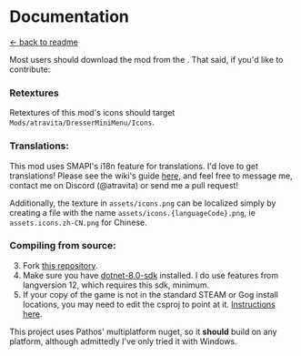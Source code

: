 Documentation
=============

[← back to readme](../../README.md)

Most users should download the mod from the <!--[Nexus page](https://www.nexusmods.com/stardewvalley/mods/15557)-->. That said, if you'd like to contribute:

### Retextures
Retextures of this mod's icons should target `Mods/atravita/DresserMiniMenu/Icons`.

### Translations:

This mod uses SMAPI's i18n feature for translations. I'd love to get translations! Please see the wiki's guide [here](https://stardewvalleywiki.com/Modding:Translations), and feel free to message me, contact me on Discord (@atravita) or send me a pull request!

Additionally, the texture in `assets/icons.png` can be localized simply by creating a file with the name `assets/icons.{languageCode}.png`, ie `assets.icons.zh-CN.png` for Chinese.

### Compiling from source:

3. Fork [this repository](https://github.com/atravita-mods/StardewMods).
4. Make sure you have [dotnet-8.0-sdk](https://dotnet.microsoft.com/en-us/download/dotnet/8.0) installed. I do use features from langversion 12, which requires this sdk, minimum.
5. If your copy of the game is not in the standard STEAM or Gog install locations, you may need to edit the csproj to point at it. [Instructions here](https://github.com/Pathoschild/SMAPI/blob/develop/docs/technical/mod-package.md#available-properties).

This project uses Pathos' multiplatform nuget, so it **should** build on any platform, although admittedly I've only tried it with Windows.